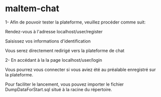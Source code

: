 # maltem-chat

1- Afin de pouvoir tester la plateforme, veuillez procéder comme suit:

Rendez-vous à l'adresse localhost/user/register

Saisissez vos informations d'identification

Vous serez directement redirigé vers la plateforme de chat

2- En accédant à la la page localhost/user/login

Vous pourrez vous connecter si vous aviez été au préalable enregistré sur la plateforme.




Pour faciliter le lancement, vous pouvez importer le fichier DumpDataForStart.sql situé à la racine du répertoire.
